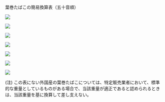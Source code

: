 葉巻たばこの簡易換算表（五十音順）

![](https://www.nta.go.jp/tmp/2df3bd23-d5bb-46e9-bd9c-f1821e6f1561/images/a82b2f75e5d5055abb4d2f561bee5b7558bb1865beb60a924f1e383e2053098b.jpg)

![](https://www.nta.go.jp/tmp/2df3bd23-d5bb-46e9-bd9c-f1821e6f1561/images/044242e9b8b1ec57f64f649b3b509469851993561c6de1947de40c7eb5119f3b.jpg)

![](https://www.nta.go.jp/tmp/2df3bd23-d5bb-46e9-bd9c-f1821e6f1561/images/b685c50e53a0217aea32c4bd43f56cbe27d67adb474d8ec83402148162398055.jpg)

![](https://www.nta.go.jp/tmp/2df3bd23-d5bb-46e9-bd9c-f1821e6f1561/images/6b5886d7e99005568a5d6563c1f964a38497401182e9010b67c3e3dad4139659.jpg)

![](https://www.nta.go.jp/tmp/2df3bd23-d5bb-46e9-bd9c-f1821e6f1561/images/540df91fd01bef78b20a8e5b821672f360f8f6e949f2bf878266d2e77536fd84.jpg)

![](https://www.nta.go.jp/tmp/2df3bd23-d5bb-46e9-bd9c-f1821e6f1561/images/6a8a964c8db59ff944d0967ee6a760aaf4b80fa4f648b26b647f592a146213f0.jpg)

![](https://www.nta.go.jp/tmp/2df3bd23-d5bb-46e9-bd9c-f1821e6f1561/images/1fde1b7b1188678659e14bbd96b75b5b46a02cf3b810deef209f057045ebb4d6.jpg)

(注) この表にない外国産の葉巻たばこについては、特定販売業者において、標準的な重量としているものがある場合で、当該重量が適正であると認められるときは、当該重量を基に換算して差し支えない。